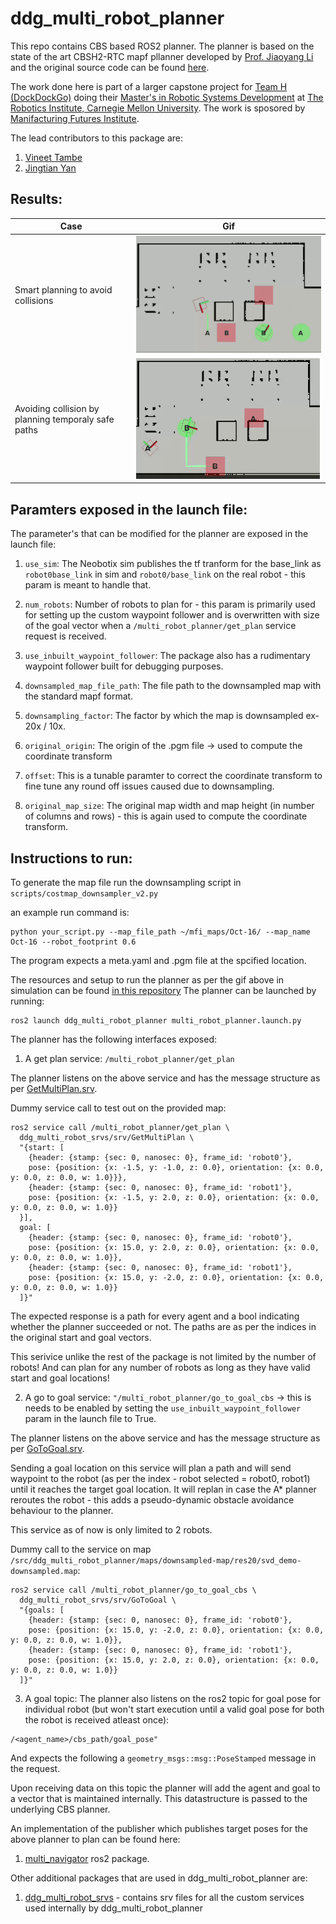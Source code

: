 # ddg_multi_robot_planner

This repo contains CBS based ROS2 planner. The planner is based on the state of the art CBSH2-RTC mapf pllanner developed by [Prof. Jiaoyang Li](https://jiaoyangli.me/) and the original source code can be found [here](https://github.com/Jiaoyang-Li/CBSH2-RTC).

The work done here is part of a larger capstone project for [Team H (DockDockGo)](https://mrsdprojects.ri.cmu.edu/2023teamh/) doing their [Master's in Robotic Systems Development](https://mrsd.ri.cmu.edu/) at [The Robotics Institute, Carnegie Mellon University](https://www.ri.cmu.edu/). The work is sposored by [Manifacturing Futures Institute](https://engineering.cmu.edu/mfi/index.html). 

The lead contributors to this package are:
1. [Vineet Tambe](https://github.com/VineetTambe/)
2. [Jingtian Yan](https://github.com/JingtianYan/)

## Results: 
| Case | Gif |
|--------|-----|
| Smart planning to avoid collisions | ![Smart rerouting to avoid collisions](/gifs/cbs-corridor-updated.gif) |
| Avoiding collision by planning temporaly safe paths | ![Smart rerouting to avoid collisions](/gifs/cbs-temporal-updated.gif) |

## Paramters exposed in the launch file:

The parameter's that can be modified for the planner are exposed in the launch file:
1. `use_sim`: The Neobotix sim publishes the tf tranform for the base_link as `robot0base_link` in sim and `robot0/base_link` on the real robot - this param is meant to handle that.

2. `num_robots`: Number of robots to plan for - this param is primarily used for setting up the custom waypoint follower and is overwritten with size of the goal vector when a `/multi_robot_planner/get_plan` service request is received.

3. `use_inbuilt_waypoint_follower`: The package also has a rudimentary waypoint follower built for debugging purposes. 

4. `downsampled_map_file_path`: The file path to the downsampled map with the standard mapf format.

5. `downsampling_factor`: The factor by which the map is downsampled ex- 20x / 10x.

6. `original_origin`: The origin of the .pgm file -> used to compute the coordinate transform

7. `offset`: This is a tunable paramter to correct the coordinate transform to fine tune any round off issues caused due to downsampling.

8. `original_map_size`: The original map width and map height (in number of columns and rows) - this is again used to compute the coordinate transform.


## Instructions to run:

To generate the map file run the downsampling script in `scripts/costmap_downsampler_v2.py`

an example run command is: 
```
python your_script.py --map_file_path ~/mfi_maps/Oct-16/ --map_name Oct-16 --robot_footprint 0.6
```

The program expects a meta.yaml and .pgm file at the spcified location.


The resources and setup to run the planner as per the gif above in simulation can be found [in this repository](https://github.com/DockDockGo/mfi_multiagent_sim)
The planner can be launched by running:
```
ros2 launch ddg_multi_robot_planner multi_robot_planner.launch.py
```

The planner has the following interfaces exposed:

1. A get plan service: `/multi_robot_planner/get_plan`


The planner listens on the above service and has the message structure as per [GetMultiPlan.srv](https://github.com/DockDockGo/ddg_multi_robot_srvs/blob/main/srv/GetMultiPlan.srv).


Dummy service call to test out on the provided map:
```
ros2 service call /multi_robot_planner/get_plan \
  ddg_multi_robot_srvs/srv/GetMultiPlan \
  "{start: [
    {header: {stamp: {sec: 0, nanosec: 0}, frame_id: 'robot0'}, 
    pose: {position: {x: -1.5, y: -1.0, z: 0.0}, orientation: {x: 0.0, y: 0.0, z: 0.0, w: 1.0}}},
    {header: {stamp: {sec: 0, nanosec: 0}, frame_id: 'robot1'},
    pose: {position: {x: -1.5, y: 2.0, z: 0.0}, orientation: {x: 0.0, y: 0.0, z: 0.0, w: 1.0}}
  }],
  goal: [
    {header: {stamp: {sec: 0, nanosec: 0}, frame_id: 'robot0'},
    pose: {position: {x: 15.0, y: 2.0, z: 0.0}, orientation: {x: 0.0, y: 0.0, z: 0.0, w: 1.0}},
    {header: {stamp: {sec: 0, nanosec: 0}, frame_id: 'robot1'},
    pose: {position: {x: 15.0, y: -2.0, z: 0.0}, orientation: {x: 0.0, y: 0.0, z: 0.0, w: 1.0}}
  ]}"
```

The expected response is a path for every agent and a bool indicating whether the planner succeeded or not.
The paths are as per the indices in the original start and goal vectors.

This serivice unlike the rest of the package is not limited by the number of robots! And can plan for any number of robots as long as they have valid start and goal locations!

2. A go to goal service: `"/multi_robot_planner/go_to_goal_cbs` -> this is needs to be enabled by setting the `use_inbuilt_waypoint_follower` param in the launch file to True.

The planner listens on the above service and has the message structure as per [GoToGoal.srv](https://github.com/DockDockGo/ddg_multi_robot_srvs/blob/main/srv/GoToGoal.srv).

Sending a goal location on this service will plan a path and will send waypoint to the robot (as per the index - robot selected = robot0, robot1) until it reaches the target goal location. It will replan in case the A* planner reroutes the robot - this adds a pseudo-dynamic obstacle avoidance behaviour to the planner.

This service as of now is only limited to 2 robots.

Dummy call to the service on map `/src/ddg_multi_robot_planner/maps/downsampled-map/res20/svd_demo-downsampled.map`:
```
ros2 service call /multi_robot_planner/go_to_goal_cbs \
  ddg_multi_robot_srvs/srv/GoToGoal \
  "{goals: [
    {header: {stamp: {sec: 0, nanosec: 0}, frame_id: 'robot0'}, 
    pose: {position: {x: 15.0, y: -2.0, z: 0.0}, orientation: {x: 0.0, y: 0.0, z: 0.0, w: 1.0}},
    {header: {stamp: {sec: 0, nanosec: 0}, frame_id: 'robot1'},
    pose: {position: {x: 15.0, y: 2.0, z: 0.0}, orientation: {x: 0.0, y: 0.0, z: 0.0, w: 1.0}}
  ]}"

```

3. A goal topic: The planner also listens on the ros2 topic for goal pose for individual robot (but won't start execution until a valid goal pose for both the robot is received atleast once):
```
/<agent_name>/cbs_path/goal_pose"
```
And expects the following a `geometry_msgs::msg::PoseStamped` message in the request.

Upon receiving data on this topic the planner will add the agent and goal to a vector that is maintained internally.
This datastructure is passed to the underlying CBS planner.

An implementation of the publisher which publishes target poses for the above planner to plan can be found here:
1. [multi_navigator](https://github.com/DockDockGo/multi_navigator/tree/cbs_navigator) ros2 package.

Other additional packages that are used in ddg_multi_robot_planner are:
1. [ddg_multi_robot_srvs](https://github.com/DockDockGo/ddg_multi_robot_srvs) - contains srv files for all the custom services used internally by ddg_multi_robot_planner 